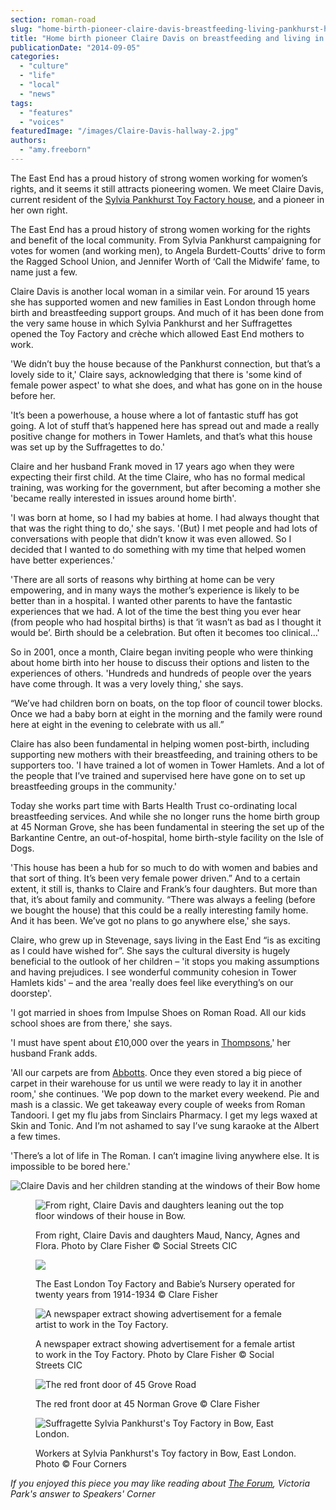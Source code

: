 ```yaml
---
section: roman-road
slug: "home-birth-pioneer-claire-davis-breastfeeding-living-pankhurst-house"
title: "Home birth pioneer Claire Davis on breastfeeding and living in a Pankhurst house"
publicationDate: "2014-09-05"
categories: 
  - "culture"
  - "life"
  - "local"
  - "news"
tags: 
  - "features"
  - "voices"
featuredImage: "/images/Claire-Davis-hallway-2.jpg"
authors: 
  - "amy.freeborn"
---
```


The East End has a proud history of strong women working for women’s rights, and it seems it still attracts pioneering women. We meet Claire Davis, current resident of the [Sylvia Pankhurst Toy Factory house](https://romanroadlondon.com/sylvia-pankhursts-east-london-toy-factory/), and a pioneer in her own right.

The East End has a proud history of strong women working for the rights and benefit of the local community. From Sylvia Pankhurst campaigning for votes for women (and working men), to Angela Burdett-Coutts’ drive to form the Ragged School Union, and Jennifer Worth of ‘Call the Midwife’ fame, to name just a few.

Claire Davis is another local woman in a similar vein. For around 15 years she has supported women and new families in East London through home birth and breastfeeding support groups. And much of it has been done from the very same house in which Sylvia Pankhurst and her Suffragettes opened the Toy Factory and crèche which allowed East End mothers to work.

'We didn’t buy the house because of the Pankhurst connection, but that’s a lovely side to it,' Claire says, acknowledging that there is 'some kind of female power aspect' to what she does, and what has gone on in the house before her.

'It’s been a powerhouse, a house where a lot of fantastic stuff has got going. A lot of stuff that’s happened here has spread out and made a really positive change for mothers in Tower Hamlets, and that’s what this house was set up by the Suffragettes to do.'

Claire and her husband Frank moved in 17 years ago when they were expecting their first child. At the time Claire, who has no formal medical training, was working for the government, but after becoming a mother she 'became really interested in issues around home birth'.

'I was born at home, so I had my babies at home. I had always thought that that was the right thing to do,' she says. '(But) I met people and had lots of conversations with people that didn’t know it was even allowed. So I decided that I wanted to do something with my time that helped women have better experiences.'

'There are all sorts of reasons why birthing at home can be very empowering, and in many ways the mother’s experience is likely to be better than in a hospital. I wanted other parents to have the fantastic experiences that we had. A lot of the time the best thing you ever hear (from people who had hospital births) is that ‘it wasn’t as bad as I thought it would be’. Birth should be a celebration. But often it becomes too clinical…'

So in 2001, once a month, Claire began inviting people who were thinking about home birth into her house to discuss their options and listen to the experiences of others. 'Hundreds and hundreds of people over the years have come through. It was a very lovely thing,' she says.

“We’ve had children born on boats, on the top floor of council tower blocks. Once we had a baby born at eight in the morning and the family were round here at eight in the evening to celebrate with us all.”

Claire has also been fundamental in helping women post-birth, including supporting new mothers with their breastfeeding, and training others to be supporters too. 'I have trained a lot of women in Tower Hamlets. And a lot of the people that I’ve trained and supervised here have gone on to set up breastfeeding groups in the community.'

Today she works part time with Barts Health Trust co-ordinating local breastfeeding services. And while she no longer runs the home birth group at 45 Norman Grove, she has been fundamental in steering the set up of the Barkantine Centre, an out-of-hospital, home birth-style facility on the Isle of Dogs.

'This house has been a hub for so much to do with women and babies and that sort of thing. It’s been very female power driven.” And to a certain extent, it still is, thanks to Claire and Frank’s four daughters. But more than that, it’s about family and community. “There was always a feeling (before we bought the house) that this could be a really interesting family home. And it has been. We’ve got no plans to go anywhere else,' she says.

Claire, who grew up in Stevenage, says living in the East End “is as exciting as I could have wished for”. She says the cultural diversity is hugely beneficial to the outlook of her children – 'it stops you making assumptions and having prejudices. I see wonderful community cohesion in Tower Hamlets kids' – and the area 'really does feel like everything’s on our doorstep'.

'I got married in shoes from Impulse Shoes on Roman Road. All our kids school shoes are from there,' she says.

'I must have spent about £10,000 over the years in [Thompsons](https://romanroadlondon.com/thompsons-diy-store-bow/),' her husband Frank adds.

'All our carpets are from [Abbotts](https://romanroadlondon.com/abbotts-flooring-family-interview/). Once they even stored a big piece of carpet in their warehouse for us until we were ready to lay it in another room,' she continues. 'We pop down to the market every weekend. Pie and mash is a classic. We get takeaway every couple of weeks from Roman Tandoori. I get my flu jabs from Sinclairs Pharmacy. I get my legs waxed at Skin and Tonic. And I’m not ashamed to say I’ve sung karaoke at the Albert a few times.

'There’s a lot of life in The Roman. I can’t imagine living anywhere else. It is impossible to be bored here.'

![Claire Davis and her children standing at the windows of their Bow home](/images/Claire-Davis-daughters-house-1024x1540.jpg)

<figure>

![From right, Claire Davis and daughters leaning out the top floor windows of their house in Bow.](/images/Claire-Davis-daughters-top-floor-windows.jpg)

<figcaption>

From right, Claire Davis and daughters Maud, Nancy, Agnes and Flora. Photo by Clare Fisher © Social Streets CIC

</figcaption>

</figure>

<figure>

![](/images/Blue-plaque-45-Norman-Gove-Pankshurst-Toy-Factory-Bow-1024x681.jpg)

<figcaption>

The East London Toy Factory and Babie’s Nursery operated for twenty years from 1914-1934 © Clare Fisher

</figcaption>

</figure>

<figure>

![A newspaper extract showing advertisement for a female artist to work in the Toy Factory.](/images/Advertisement-Pankhurst-toy-factory.jpg)

<figcaption>

A newspaper extract showing advertisement for a female artist to work in the Toy Factory. Photo by Clare Fisher © Social Streets CIC

</figcaption>

</figure>

<figure>

![The red front door of 45 Grove Road](/images/No-45-Norman-Grove-Pankhurst-Toy-Factory-Bow-1024x681.jpg)

<figcaption>

The red front door at 45 Norman Grove © Clare Fisher

</figcaption>

</figure>

<figure>

![Suffragette Sylvia Pankhurst's Toy Factory in Bow, East London.](/images/Sylvia-Pankhurst-Toy-Factory-Bow.jpg)

<figcaption>

Workers at Sylvia Pankhurst's Toy factory in Bow, East London. Photo © Four Corners

</figcaption>

</figure>

_If you enjoyed this piece you may like reading about [The Forum](https://romanroadlondon.com/victoria-park-forum-speakers-corner/), Victoria Park's answer to Speakers' Corner_

